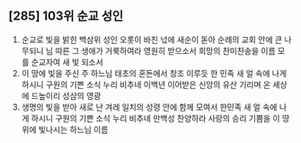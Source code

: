 ## [285] 103위 순교 성인

1) 순교로 빛을 밝힌 백삼위 성인 오롯이 바친 넋에 새순이 돋아 순례의 교회 안에 큰 나무되니 님 따른 그 생애가 거룩하여라 영원히 받으소서 희망의 찬미찬송을 이름 모를 순교자여 새 빛 되소서
2) 이 땅에 빛을 주신 주 하느님 태초의 혼돈에서 창조 이루듯 한 민족 새 얼 속에 나게 하시니 구원의 기쁜 소식 누리 비추네 이백년 이어받은 신앙의 유산 기리며 온 세상에 드높이리 성삼의 영광
3) 생명의 빛을 받아 새로 난 겨레 일치의 성령 안에 함께 모여서 한민족 새 얼 속에 나게 하시니 구원의 기쁜 소식 누리 비추네 만백성 찬양하라 사랑의 승리 기쁨을 이 땅 위에 빛나시는 하느님 이름
